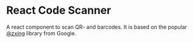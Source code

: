 # React Code Scanner

A react component to scan QR- and barcodes. It is based on the popular [@zxing](https://github.com/zxing/zxing) library from Google.

